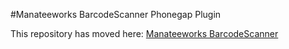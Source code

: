 #Manateeworks BarcodeScanner Phonegap Plugin

This repository has moved here:
[Manateeworks BarcodeScanner](https://github.com/manateeworks/phonegap-manateeworks-v3)
